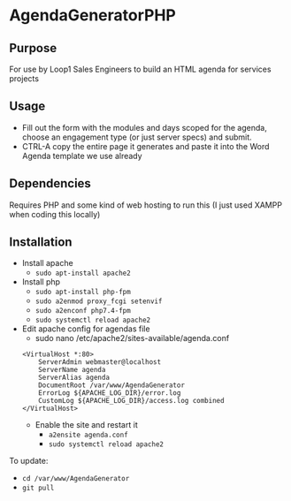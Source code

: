 # AgendaGeneratorPHP

## Purpose
For use by Loop1 Sales Engineers to build an HTML agenda for services projects

## Usage
- Fill out the form with the modules and days scoped for the agenda, choose an engagement type (or just server specs) and submit.
- CTRL-A copy the entire page it generates and paste it into the Word Agenda template we use already
 
## Dependencies
Requires PHP and some kind of web hosting to run this (I just used XAMPP when coding this locally)

## Installation
- Install apache
    - `sudo apt-install apache2`
- Install php
    - `sudo apt-install php-fpm`
    - `sudo a2enmod proxy_fcgi setenvif`
    - `sudo a2enconf php7.4-fpm`
    - `sudo systemctl reload apache2`
- Edit apache config for agendas file
    - sudo nano /etc/apache2/sites-available/agenda.conf
    ```
    <VirtualHost *:80>
        ServerAdmin webmaster@localhost
        ServerName agenda
        ServerAlias agenda
        DocumentRoot /var/www/AgendaGenerator
        ErrorLog ${APACHE_LOG_DIR}/error.log
        CustomLog ${APACHE_LOG_DIR}/access.log combined
    </VirtualHost>
    ```
  - Enable the site and restart it
      - `a2ensite agenda.conf`
      - `sudo systemctl reload apache2`
  

To update:
- `cd /var/www/AgendaGenerator`
- `git pull`
